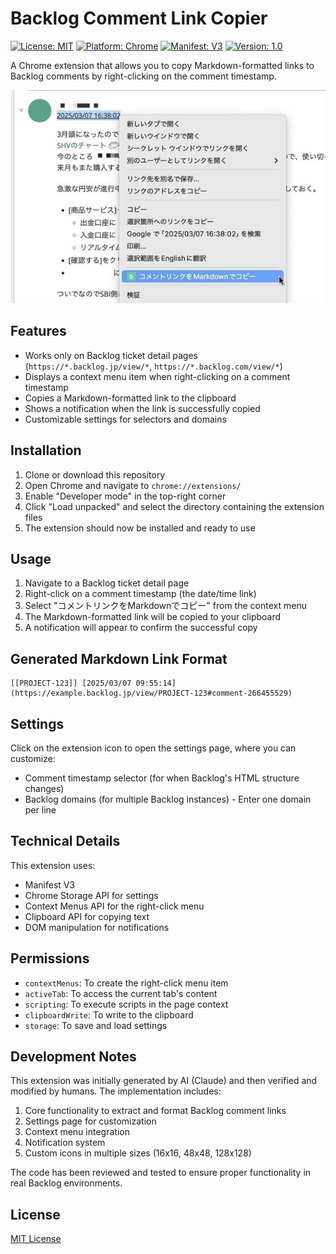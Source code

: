 # Backlog Comment Link Copier

[![License: MIT](https://img.shields.io/badge/License-MIT-yellow.svg)](https://opensource.org/licenses/MIT) [![Platform: Chrome](https://img.shields.io/badge/Platform-Chrome%20Extension-lightgrey.svg)](https://developer.chrome.com/docs/extensions/) [![Manifest: V3](https://img.shields.io/badge/Manifest-V3-blue.svg)](https://developer.chrome.com/docs/extensions/mv3/intro/) [![Version: 1.0](https://img.shields.io/badge/Version-1.0-green.svg)](https://github.com/yourusername/backlog-commentlink)

A Chrome extension that allows you to copy Markdown-formatted links to Backlog comments by right-clicking on the comment timestamp.

![backlog-commentlink context menu](backlog-commentlink.jpg)

## Features

- Works only on Backlog ticket detail pages (`https://*.backlog.jp/view/*`, `https://*.backlog.com/view/*`)
- Displays a context menu item when right-clicking on a comment timestamp
- Copies a Markdown-formatted link to the clipboard
- Shows a notification when the link is successfully copied
- Customizable settings for selectors and domains

## Installation

1. Clone or download this repository
2. Open Chrome and navigate to `chrome://extensions/`
3. Enable "Developer mode" in the top-right corner
4. Click "Load unpacked" and select the directory containing the extension files
5. The extension should now be installed and ready to use

## Usage

1. Navigate to a Backlog ticket detail page
2. Right-click on a comment timestamp (the date/time link)
3. Select "コメントリンクをMarkdownでコピー" from the context menu
4. The Markdown-formatted link will be copied to your clipboard
5. A notification will appear to confirm the successful copy

## Generated Markdown Link Format

```
[[PROJECT-123]] [2025/03/07 09:55:14](https://example.backlog.jp/view/PROJECT-123#comment-266455529)
```

## Settings

Click on the extension icon to open the settings page, where you can customize:

- Comment timestamp selector (for when Backlog's HTML structure changes)
- Backlog domains (for multiple Backlog instances) - Enter one domain per line

## Technical Details

This extension uses:
- Manifest V3
- Chrome Storage API for settings
- Context Menus API for the right-click menu
- Clipboard API for copying text
- DOM manipulation for notifications

## Permissions

- `contextMenus`: To create the right-click menu item
- `activeTab`: To access the current tab's content
- `scripting`: To execute scripts in the page context
- `clipboardWrite`: To write to the clipboard
- `storage`: To save and load settings

## Development Notes

This extension was initially generated by AI (Claude) and then verified and modified by humans. The implementation includes:

1. Core functionality to extract and format Backlog comment links
2. Settings page for customization
3. Context menu integration
4. Notification system
5. Custom icons in multiple sizes (16x16, 48x48, 128x128)

The code has been reviewed and tested to ensure proper functionality in real Backlog environments.

## License

[MIT License](LICENSE)

